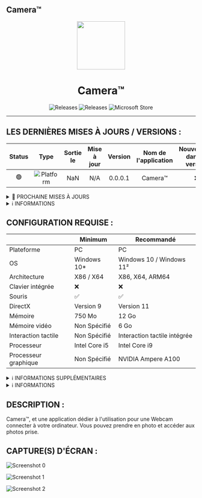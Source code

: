 ## Camera™

<p align="center">
  <img width="128" align="center" src="...">
</p>
<h1 align="center">
  Camera™
</h1>
<p align="center">
  <a style="text-decoration:none" href="https://github.com/SIDL-C0R0RATI0N/Camera">
    <img src="https://img.shields.io/github/package-json/v/SIDL-C0R0RATI0N/Camera?label=VERSION&style=for-the-badge" alt="Releases" />
  </a>
  <a style="text-decoration:none" href="https://github.com/SIDL-C0R0RATI0N/Camera/releases">
    <img src="https://img.shields.io/github/v/release/SIDL-C0R0RATI0N/Camera?include_prereleases&sort=date&style=for-the-badge" alt="Releases" />
  </a>
  <a style="text-decoration:none" href="https://www.microsoft.com/store/apps/9N56B40F1W05">
    <img src="https://img.shields.io/badge/Microsoft%20Store-blue?style=for-the-badge&logo=microsoft" alt="Microsoft Store" />
  </a>
</p>

***

## LES DERNIÈRES MISES À JOURS / VERSIONS :
| Status | Type | Sortie le | Mise à jour | Version | Nom de l'application | Nouveautés dans la version |
|:-:|:-:|:-:|:-:|:-:|:-:|:-:|
| 🟢 | <img src="https://img.shields.io/badge/UWP-orange.svg?style=for-the-badge" alt="Platform" /> | NaN | N/A | 0.0.0.1 | Camera™ | :x: |

<details><summary>🔁 PROCHAINE MISES À JOURS</summary>
  <p>

  | Status | Version | Date | Plateform | Nom de l'application | Correctif / Ajouts |
  | ------ | ------- | ---- | --------- | -------------------- | ------------------ |
  | 🟠 | NaN | NaN | <img src="https://img.shields.io/badge/UWP-orange.svg?style=for-the-badge" alt="Platform" /> | Camera™ | NaN |

  > [A] = _Ajouts_ | [C] = _Correctif_
  </p>
</details>
                                                                                             
<details><summary>ℹ INFORMATIONS</summary>
  <p>
    
  > 🟢 = _Disponible_ | 🟠 = _En développement_ | 🔴 = _Indisponible_ 
    
  </p>
</details>

## CONFIGURATION REQUISE :

  |            | Minimum | Recommandé |
  | ---------- | ------- | ---------- |
  | Plateforme | PC | PC |
  | OS | Windows 10* | Windows 10 / Windows 11² |
  | Architecture | X86 / X64 | X86, X64, ARM64 |
  | Clavier intégrée | ❌ | ❌ |
  | Souris | ✅ | ✅ |
  | DirectX | Version 9 | Version 11 |
  | Mémoire | 750 Mo | 12 Go |
  | Mémoire vidéo | Non Spécifié | 6 Go |
  | Interaction tactile | Non Spécifié | Interaction tactile intégrée |
  | Processeur | Intel Core i5 | Intel Core i9 |
  | Processeur graphique | Non Spécifié | NVIDIA Ampere A100 |

                                                                                             
  <details><summary>ℹ INFORMATIONS SUPPLÉMENTAIRES</summary>
  <p>

  ## INFORMATIONS SUPPLÉMENTAIRES

  | Développé par | <a target="_blank" href="https://sidl-corporation.fr/">SIDL CORPORATION</a> |
  |:-:|:-:|
  | Publié par | <a target="_blank" href="https://apps.microsoft.com/store/search?publisher=SIDL%20CORPORATION">SIDL CORPORATION</a> |
  | Date de sortie | NaN |
  | Mise à jour | NaN |
  | Catégorie | NaN |
  | Taille approximative | NaN Mo |
  | Langues prises en charge | Anglais, Français |
  | Version | 0.0.0.1 |

  </p>
  </details>
                                                                                             
  <details><summary>ℹ INFORMATIONS</summary>
  <p>

  > (* : Windows 10 version 18362.0 ou supérieure).<br/>
  > (² : L'application peut-être compatible sur Windows 11, mes jamais testé par le développeur). 
  </p>
  </details>

## DESCRIPTION :

Camera™, et une application dédier à l'utilisation pour une Webcam connecter à votre ordinateur. Vous pouvez prendre en photo et accéder aux photos prise.

## CAPTURE(S) D'ÉCRAN :

  ![Screenshot 0](...)
  
  ![Screenshot 1](...)
  
  ![Screenshot 2](...)
